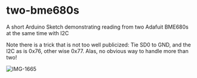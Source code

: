 # two-bme680s
A short Arduino Sketch demonstrating reading from two Adafuit BME680s at the same time with I2C

Note there is a trick that is not too well publicized: Tie SD0 to GND, and the I2C as is 0x76, other wise 0x77. Alas, no obvious way to handle more than two!


![IMG-1665](https://user-images.githubusercontent.com/5296671/77786828-832f2b80-702c-11ea-9b09-8845ddf1d157.JPG)
